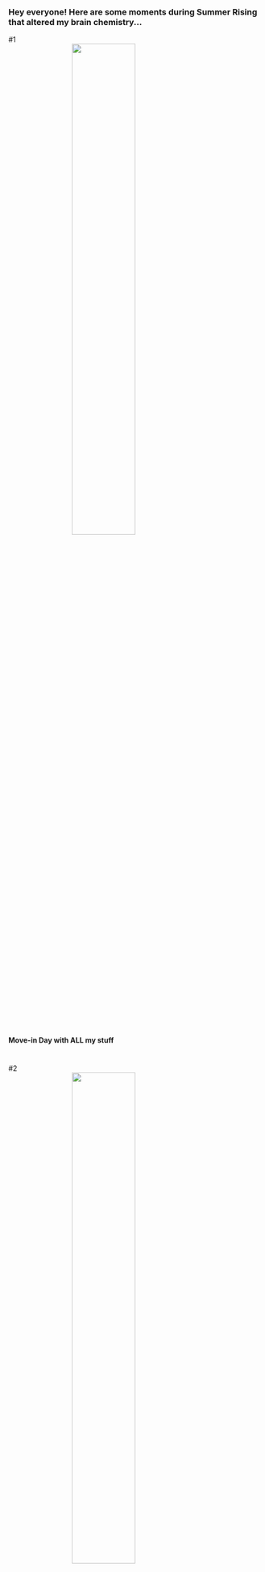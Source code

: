 
### Hey everyone! Here are some moments during Summer Rising that altered my brain chemistry... 


#1
<img src="./F2327C3B-E5E1-4EE6-AC23-096230EAB9B3.jpeg" style="width:50%; margin:auto; display:block">
#### Move-in Day with ALL my stuff 
# 

#2 
<img src="./IMG_6825.jpeg" style="width:50%; margin:auto; display:block">
#### Grubbing at La Note on the 4th of July  
#

#3
<img src="./IMG_7198.JPG" style="width:50%; margin:auto; display:block">
#### Enrollment Day 
#

#4
<img src="./IMG_7122.jpeg" style="width:50%; margin:auto; display:block">
#### Studying hard for our first math quiz :( 
#

#5
<img src="./IMG_7193 2.jpg" style="width:50%; margin:auto; display:block">
#### First Day in Lab 
#

#6
<img src="./IMG_2714.jpeg" style="width:50%; margin:auto; display:block">
#### Sarah and I using public transportation and somehow arriving at the Golden Gate Bridge 
# 

#7 
<img src="./IMG_5905.jpeg" style="width:50%; margin:auto; display:block">
#### and the next weekend going to the Painted Ladies 
#

#8 
<img src="./IMG_7907.JPG" style="width:50%; margin:auto; display:block">
#### Ezra with Oski 
#

#9
<img src="./IMG_7957.jpeg" style="width:50%; margin:auto; display:block">
#### Hair time!
#

#10
<img src="./IMG_7936.JPG" style="width:50%; margin:auto; display:block">
#### Driving during our 2 hour break to get Canes
#

<img src="./IMAGE.PNG" style="width:50%; margin:auto; display:block">
